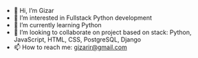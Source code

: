 - 👋 Hi, I’m Gizar
- 👀 I’m interested in Fullstack Python development
- 🌱 I’m currently learning Python
- 💞️ I’m looking to collaborate on project based on stack: Python, JavaScript, HTML, CSS, PostgreSQL, Django 
- 📫 How to reach me: gizarir@gmail.com

<!---
GizarIR/GizarIR is a ✨ special ✨ repository because its `README.md` (this file) appears on your GitHub profile.
You can click the Preview link to take a look at your changes.
--->
